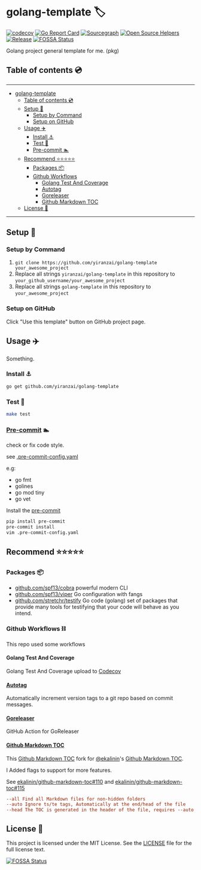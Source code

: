 # golang-template 🏷

[![codecov](https://codecov.io/gh/yiranzai/golang-template/branch/master/graph/badge.svg)](https://codecov.io/gh/yiranzai/golang-template)
[![Go Report Card](https://goreportcard.com/badge/github.com/yiranzai/golang-template)](https://goreportcard.com/report/github.com/yiranzai/golang-template)
[![Sourcegraph](https://sourcegraph.com/github.com/yiranzai/golang-template/-/badge.svg)](https://sourcegraph.com/github.com/yiranzai/golang-template?badge)
[![Open Source Helpers](https://www.codetriage.com/yiranzai/golang-template/badges/users.svg)](https://www.codetriage.com/yiranzai/golang-template)
[![Release](https://img.shields.io/github/release/yiranzai/golang-template.svg?style=flat-square)](https://github.com/yiranzai/golang-template/releases)
[![FOSSA Status](https://app.fossa.com/api/projects/git%2Bgithub.com%2Fyiranzai%2Fgolang-template.svg?type=shield)](https://app.fossa.com/projects/git%2Bgithub.com%2Fyiranzai%2Fgolang-template?ref=badge_shield)

Golang project general template for me. (pkg)

## Table of contents 💿

______________________________________________________________________

<!--ts-->

- [golang-template](#golang-template)
  - [Table of contents 💿](#table-of-contents-)
  - [Setup 🔌](#setup-)
    - [Setup by Command](#setup-by-command)
    - [Setup on GitHub](#setup-on-github)
  - [Usage ✈️](#usage-%EF%B8%8F)
    - [Install ⚓️](#install-%EF%B8%8F)
    - [Test 🚦](#test-)
    - [Pre-commit 🏊](#pre-commit-)
  - [Recommend ⭐⭐⭐⭐⭐️](#recommend-%EF%B8%8F)
    - [Packages 📦](#packages-)
    - [Github Workflows](#github-workflows)
      - [Golang Test And Coverage](#golang-test-and-coverage)
      - [Autotag](#autotag)
      - [Goreleaser](#goreleaser)
      - [Github Markdown TOC](#github-markdown-toc)
  - [License 💾](#license-)

<!-- Added by: runner, at: Sat Apr 10 09:08:32 UTC 2021 -->

<!--te-->

______________________________________________________________________

## Setup 🔌

### Setup by Command

1. `git clone https://github.com/yiranzai/golang-template your_awesome_project`
1. Replace all strings `yiranzai/golang-template` in this repository to `your_github_username/your_awesome_project`
1. Replace all strings `golang-template` in this repository to `your_awesome_project`

### Setup on GitHub

Click "Use this template" button on GitHub project page.

## Usage ✈️

Something.

### Install ⚓️

```sh
go get github.com/yiranzai/golang-template
```

### Test 🚦

```sh
make test
```

### [Pre-commit](https://pre-commit.com/) 🏊

check or fix code style.

see [.pre-commit-config.yaml](../golang-project-template/.pre-commit-config.yaml)

e.g:

- go fmt
- golines
- go mod tiny
- go vet

Install the [pre-commit](https://pre-commit.com/)

```sh
pip install pre-commit
pre-commit install
vim .pre-commit-config.yaml
```

## Recommend ⭐⭐⭐⭐⭐️

### Packages 📦

- [github.com/spf13/cobra](https://github.com/spf13/cobra) powerful modern CLI
- [github.com/spf13/viper](https://github.com/spf13/viper) Go configuration with fangs
- [github.com/stretchr/testify](https://github.com/stretchr/testify) Go code (golang) set of packages that provide many tools for testifying that your code will behave as you intend.

### Github Workflows ⛓

This repo used some workflows

#### Golang Test And Coverage

Golang Test And Coverage upload to [Codecov](https://codecov.io)

#### [Autotag](https://github.com/pantheon-systems/autotag)

Automatically increment version tags to a git repo based on commit messages.

#### [Goreleaser](https://github.com/goreleaser/goreleaser-action)

GitHub Action for GoReleaser

#### [Github Markdown TOC](https://github.com/yiranzai/github-markdown-toc)

This [Github Markdown TOC](https://github.com/yiranzai/github-markdown-toc) fork for [@ekalinin](https://github.com/ekalinin)'s [Github Markdown TOC](https://github.com/ekalinin/github-markdown-toc).

I Added flags to support for more features.

See [ekalinin/github-markdown-toc#110](https://github.com/ekalinin/github-markdown-toc/issues/110) and [ekalinin/github-markdown-toc#115](https://github.com/ekalinin/github-markdown-toc/pull/115)

```ini
--all Find all Markdown files for non-hidden folders
--auto Ignore ts/te tags, Automatically at the end/head of the file
--head The TOC is generated in the header of the file, requires --auto
```

## License 💾

This project is licensed under the MIT License.
See the [LICENSE](./LICENSE) file
for the full license text.

[![FOSSA Status](https://app.fossa.com/api/projects/git%2Bgithub.com%2Fyiranzai%2Fgolang-template.svg?type=large)](https://app.fossa.com/projects/git%2Bgithub.com%2Fyiranzai%2Fgolang-template?ref=badge_large)

